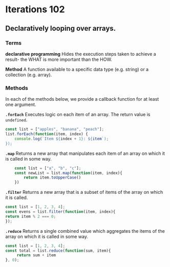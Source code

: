 # Iterations 102

## Declaratively looping over arrays.

### Terms
**declarative programming**
Hides the execution steps taken to achieve a result- the WHAT is more important than the HOW.

**Method**
A function available to a specific data type (e.g. string) or a collection (e.g. array).

### Methods
In each of the methods below, we provide a callback function for at least one argument.

**`.forEach`**
Executes logic on each item of an array. The return value is `undefined`.
```javascript
const list = ["apples", "banana", "peach"];
list.forEach(function(item, index) {
    console.log(`Item ${index + 1}: ${item`);
});
```

**`.map`**
Returns a new array that manipulates each item of an array on which it is called in some way.
```javascript
    const list = ["a", "b", "c"];
    const newList = list.map(function(item, index){
        return item.toUpperCase()
    })

```


**`.filter`**
Returns a new array that is a subset of items of the array on which it is called.
```javascript
const list = [1, 2, 3, 4];
const evens = list.filter(function(item, index){
return item % 2 === 0;
});
```


**`.reduce`**
Returns a single combined value which aggregates the items of the array on which it is called in some way.
```javascript
const list = [1, 2, 3, 4];
const total = list.reduce(function(sum, item){
     return sum + item
}, 0);
```


